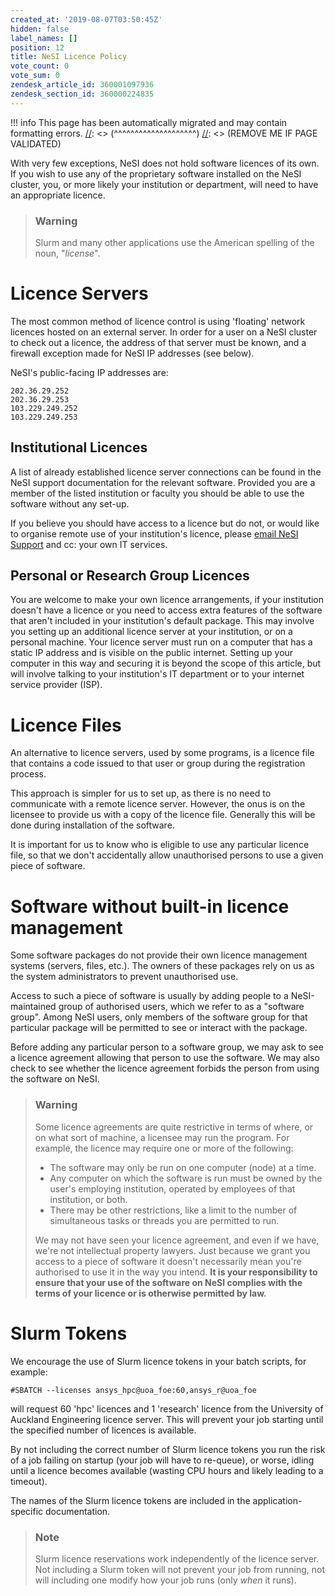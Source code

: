```yaml
---
created_at: '2019-08-07T03:50:45Z'
hidden: false
label_names: []
position: 12
title: NeSI Licence Policy
vote_count: 0
vote_sum: 0
zendesk_article_id: 360001097936
zendesk_section_id: 360000224835
---
```



[//]: <> (REMOVE ME IF PAGE VALIDATED)
[//]: <> (vvvvvvvvvvvvvvvvvvvv)
!!! info
    This page has been automatically migrated and may contain formatting errors.
[//]: <> (^^^^^^^^^^^^^^^^^^^^)
[//]: <> (REMOVE ME IF PAGE VALIDATED)
<p>With very few exceptions, NeSI does not hold software licences of its own. If you wish to use any of the proprietary software installed on the NeSI cluster, you, or more likely your institution or department, will need to have an appropriate licence.</p>
<blockquote class="blockquote-warning">
<h3 id="prerequisites">Warning</h3>
<p>Slurm and many other applications use the American spelling of the noun, "<em>license</em>".</p>
</blockquote>
<h1>Licence Servers</h1>
<p>The most common method of licence control is using 'floating' network licences hosted on an external server. In order for a user on a NeSI cluster to check out a licence, the address of that server must be known, and a firewall exception made for NeSI IP addresses (see below).</p>
<p>NeSI's public-facing IP addresses are:</p>
<pre><code>202.36.29.252
202.36.29.253
103.229.249.252
103.229.249.253</code></pre>
<h2>Institutional Licences</h2>
<p>A list of already established licence server connections can be found in the NeSI support documentation for the relevant software. Provided you are a member of the listed institution or faculty you should be able to use the software without any set-up.</p>
<p>If you believe you should have access to a licence but do not, or would like to organise remote use of your institution's licence, please <a href="mailto:support@nesi.org.nz" target="_self">email NeSI Support</a> and cc: your own IT services.</p>
<h2>Personal or Research Group Licences</h2>
<p>You are welcome to make your own licence arrangements, if your institution doesn't have a licence or you need to access extra features of the software that aren't included in your institution's default package. This may involve you setting up an additional licence server at your institution, or on a personal machine. Your licence server must run on a computer that has a static IP address and is visible on the public internet. Setting up your computer in this way and securing it is beyond the scope of this article, but will involve talking to your institution's IT department or to your internet service provider (ISP).</p>
<h1>Licence Files</h1>
<p>An alternative to licence servers, used by some programs, is a licence file that contains a code issued to that user or group during the registration process.</p>
<p>This approach is simpler for us to set up, as there is no need to communicate with a remote licence server. However, the onus is on the licensee to provide us with a copy of the licence file. Generally this will be done during installation of the software.</p>
<p>It is important for us to know who is eligible to use any particular licence file, so that we don't accidentally allow unauthorised persons to use a given piece of software.</p>
<h1>Software without built-in licence management</h1>
<p>Some software packages do not provide their own licence management systems (servers, files, etc.). The owners of these packages rely on us as the system administrators to prevent unauthorised use.</p>
<p>Access to such a piece of software is usually by adding people to a NeSI-maintained group of authorised users, which we refer to as a "software group". Among NeSI users, only members of the software group for that particular package will be permitted to see or interact with the package.</p>
<p>Before adding any particular person to a software group, we may ask to see a licence agreement allowing that person to use the software. We may also check to see whether the licence agreement forbids the person from using the software on NeSI.</p>
<blockquote class="blockquote-warning">
<h3 id="warning2">Warning</h3>
<p>Some licence agreements are quite restrictive in terms of where, or on what sort of machine, a licensee may run the program. For example, the licence may require one or more of the following:</p>
<ul>
<li>The software may only be run on one computer (node) at a time.</li>
<li>Any computer on which the software is run must be owned by the user's employing institution, operated by employees of that institution, or both.</li>
<li>There may be other restrictions, like a limit to the number of simultaneous tasks or threads you are permitted to run.</li>
</ul>
<p>We may not have seen your licence agreement, and even if we have, we're not intellectual property lawyers. Just because we grant you access to a piece of software it doesn't necessarily mean you're authorised to use it in the way you intend. <strong>It is your responsibility to ensure that your use of the software on NeSI complies with the terms of your licence or is otherwise permitted by law.</strong></p>
</blockquote>
<h1>Slurm Tokens<span style="font-size: 15px;"> </span>
</h1>
<p>We encourage the use of Slurm licence tokens in your batch scripts, for example:</p>
<pre><code>#SBATCH --licenses ansys_hpc@uoa_foe:60,ansys_r@uoa_foe</code></pre>
<p>will request 60 'hpc' licences and 1 'research' licence from the University of Auckland Engineering licence server. This will prevent your job starting until the specified number of licences is available.</p>
<p>By not including the correct number of Slurm licence tokens you run the risk of a job failing on startup (your job will have to re-queue), or worse, idling until a licence becomes available (wasting CPU hours and likely leading to a timeout).</p>
<p>The names of the Slurm licence tokens are included in the application-specific documentation.</p>
<blockquote class="blockquote-tip">
<h3 id="prerequisites">Note</h3>
<p>Slurm licence reservations work independently of the licence server. Not including a Slurm token will not prevent your job from running, not will including one modify how your job runs (only <em>when</em> it runs).</p>
</blockquote>